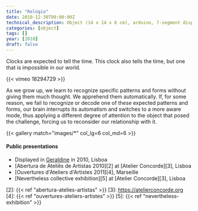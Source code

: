 ```yaml
---
title: "Relógio"
date: 2010-12-30T00:00:00Z
technical_description: Object (14 x 14 x 6 cm), arduino, 7-segment display
categories: [object]
tags: []
year: [2010]
draft: false
---
```


Clocks are expected to tell the time. This clock also tells the time, but one that is impossible in our world.
<!--more-->

{{< vimeo 18294729 >}}

As we grow up, we learn to recognize specific patterns and forms without giving them much thought. We apprehend them automatically. If, for some reason, we fail to recognize or decode one of these expected patterns and forms, our brain interrupts its automatism and switches to a more aware mode, thus applying a different degree of attention to the object that posed the challenge, forcing us to reconsider our relationship with it.

{{< gallery match="images/*" col_lg=6 col_md=6 >}}

#### Public presentations

* Displayed in [Geraldine][1] in 2010, Lisboa
* [Abertura de Ateliês de Artistas 2010][2] at [Atelier Concorde][3], Lisboa
* [Ouvertures d'Ateliers d'Artistes 2011][4], Marseille
* [Nevertheless collective exhibition][5] at [Atelier Concorde][3], Lisboa

[1]: https://www.facebook.com/geraldine.lisboa
[2]: {{< ref "abertura-atelies-artistas" >}}
[3]: <https://atelierconcorde.org>
[4]: {{< ref "ouvertures-ateliers-artistes" >}}
[5]: {{< ref "nevertheless-exhibition" >}}
